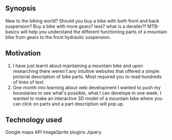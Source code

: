## Synopsis

New to the biking world? Should you buy a bike with both front and back suspension? Buy a bike with more gears? less? what is a derailer?!
MTB-basics will help you understand the different functioning parts of a mountain bike from gears to the front hydraulic suspension. 

## Motivation

1) I have just learnt about maintaining a mountain bike and upon researching there weren't any intuitive websites that offered a simple pictorial description of bike parts. Most required you to read hundreds of lines of text. 
2) One month into learning about web development I wanted to push my boundaries to see what's possible, what I can develope in one week. I wanted to make an interactive 3D model of a mountain bike where you can click on parts and a part description will pop up.

## Technology used

Google maps API
ImageSprite plugins
Jquery



